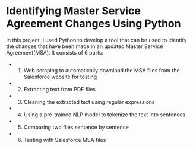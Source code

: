 # Identifying Master Service Agreement Changes Using Python

In this project, I used Python to develop a tool that can be used to identify the changes that have been made in an updated Master Service Agreement(MSA). It consists of 6 parts:
* 1. Web scraping to automatically download the MSA files from the Salesforce website for testing
* 2. Extracting text from PDF files
* 3. Cleaning the extracted text using regular expressions
* 4. Using a pre-trained NLP model to tokenize the text into sentences
* 5. Comparing two files sentence by sentence
* 6. Testing with Salesforce MSA files

